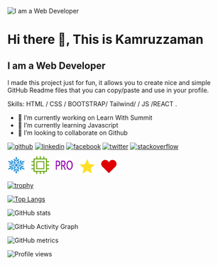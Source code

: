 ![I am a Web Developer](https://pbs.twimg.com/profile_images/1503418177673625600/-SFJMrSS_400x400.jpg)
# Hi there 👋, This is Kamruzzaman
## I am a Web Developer


I made this project just for fun, it allows you to create nice and simple GitHub Readme files that you can copy/paste and use in your profile.

Skills:  HTML / CSS / BOOTSTRAP/ Tailwind/  / JS /REACT .

- 🔭 I’m currently working on Learn With Summit 
- 🌱 I’m currently learning Javascript 
- 👯 I’m looking to collaborate on Github 


[<img src='https://cdn.jsdelivr.net/npm/simple-icons@3.0.1/icons/github.svg' alt='github' height='40'>](https://github.com/https://github.com/Mkzaman64)  [<img src='https://cdn.jsdelivr.net/npm/simple-icons@3.0.1/icons/linkedin.svg' alt='linkedin' height='40'>](https://www.linkedin.com/in/https://www.linkedin.com/in/mkzaman64//)  [<img src='https://cdn.jsdelivr.net/npm/simple-icons@3.0.1/icons/facebook.svg' alt='facebook' height='40'>](https://www.facebook.com/https://www.facebook.com/mdkamruzzamam.iiuc)  [<img src='https://cdn.jsdelivr.net/npm/simple-icons@3.0.1/icons/twitter.svg' alt='twitter' height='40'>](https://twitter.com/https://twitter.com/Mk_zaman24)  [<img src='https://cdn.jsdelivr.net/npm/simple-icons@3.0.1/icons/stackoverflow.svg' alt='stackoverflow' height='40'>](https://stackoverflow.com/users/https://stackoverflow.com/users/16603249/md-kamruzzaman)  

<a href='https://archiveprogram.github.com/'><img src='https://raw.githubusercontent.com/acervenky/animated-github-badges/master/assets/acbadge.gif' width='40' height='40'></a> <a href='https://docs.github.com/en/developers'><img src='https://raw.githubusercontent.com/acervenky/animated-github-badges/master/assets/devbadge.gif' width='40' height='40'></a> <a href='https://github.com/pricing'><img src='https://raw.githubusercontent.com/acervenky/animated-github-badges/master/assets/pro.gif' width='40' height='40'></a> <a href='https://stars.github.com/'><img src='https://raw.githubusercontent.com/acervenky/animated-github-badges/master/assets/starbadge.gif' width='35' height='35'></a> <a href='https://docs.github.com/en/github/supporting-the-open-source-community-with-github-sponsors'><img src='https://raw.githubusercontent.com/acervenky/animated-github-badges/master/assets/sponsorbadge.gif' width='35' height='35'></a> 

[![trophy](https://github-profile-trophy.vercel.app/?username=https://github.com/Mkzaman64)](https://github.com/ryo-ma/github-profile-trophy)

[![Top Langs](https://github-readme-stats.vercel.app/api/top-langs/?username=https://github.com/Mkzaman64)](https://github.com/anuraghazra/github-readme-stats)

![GitHub stats](https://github-readme-stats.vercel.app/api?username=https://github.com/Mkzaman64&show_icons=true&count_private=true)  

![GitHub Activity Graph](https://activity-graph.herokuapp.com/graph?username=https://github.com/Mkzaman64)  

![GitHub metrics](https://metrics.lecoq.io/https://github.com/Mkzaman64)  

![Profile views](https://gpvc.arturio.dev/https://github.com/Mkzaman64)  
